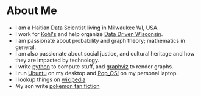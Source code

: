 # About Me

- I am a Haitian Data Scientist living in Milwaukee WI, USA.
- I work for [Kohl's](https://www.kohls.com) and help organize [Data Driven Wisconsin](https://www.datadrivenwi.org/).
- I am passionate about probability and graph theory; mathematics in general.
- I am also passionate about social justice, and cultural heritage and how they are impacted by technology.
- I write [python](https://www.python.org) to compute stuff, and [graphviz](https://www.graphviz.org/) to render graphs.
- I run [Ubuntu](https://www.ubuntu.com/) on my desktop and [Pop_OS!](https://system76.com/pop) on my personal laptop.
- I lookup things on [wikipedia](https://en.wikipedia.org)
- My son write [pokemon fan fiction](../pokemon/)
